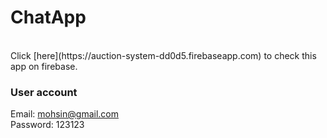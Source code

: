 # ChatApp

<br />
Click [here](https://auction-system-dd0d5.firebaseapp.com) to check this app on firebase.
<br />

### User account <br/>
Email: mohsin@gmail.com  <br/>
Password: 123123
